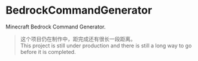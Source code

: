 # BedrockCommandGenerator
Minecraft Bedrock Command Generator.

> 这个项目仍在制作中，距完成还有很长一段距离。  
> This project is still under production and there is still a long way to go before it is completed.
